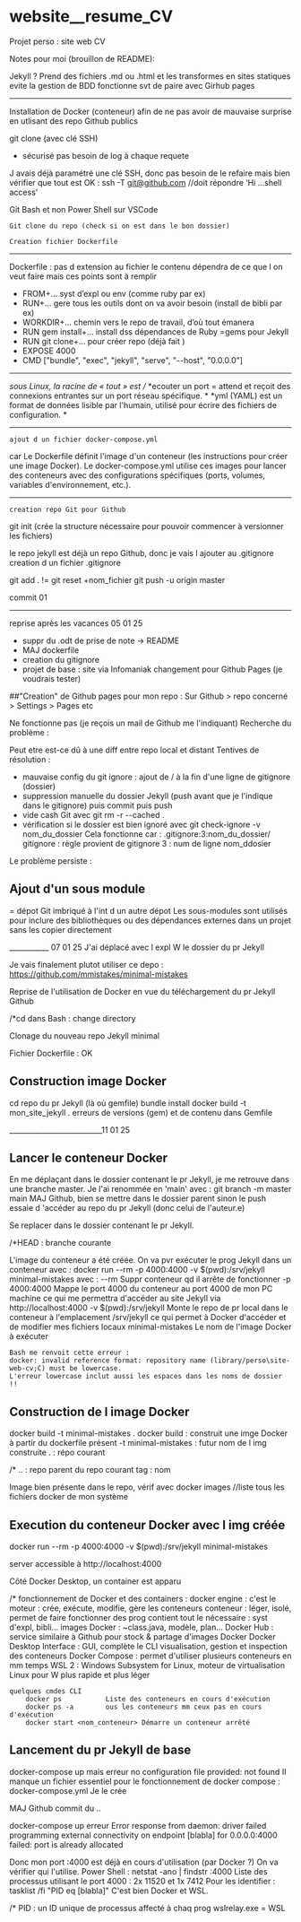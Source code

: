 # website__resume_CV
Projet perso : site web CV

Notes pour moi (brouillon de README):

Jekyll ?
Prend des fichiers .md ou .html et les transformes en sites statiques
evite la gestion de BDD
fonctionne svt de paire avec Girhub pages

_______________
Installation de Docker (conteneur) afin de ne pas avoir de mauvaise surprise en utlisant des repo Github publics

git clone (avec clé SSH)
+ sécurisé
pas besoin de log à chaque requete

J avais déjà paramétré une clé SSH, donc pas besoin de le refaire
mais bien vérifier que tout est OK :
ssh -T git@github.com    //doit répondre ‘Hi ...shell access’

Git Bash et non Power Shell sur VSCode

	Git clone du repo (check si on est dans le bon dossier)

	Creation fichier Dockerfile
       
____________
Dockerfile :
pas d extension au fichier
le contenu dépendra de ce que l on veut faire mais ces points sont à remplir
- FROM+... syst d’expl ou env (comme ruby par ex)
- RUN+... gere tous les outils dont on va avoir besoin (install de bibli par ex)
- WORKDIR+… chemin vers le repo de travail, d’où tout émanera
- RUN gem install+… install dss dépendances de Ruby =gems pour Jekyll
- RUN git clone+… pour créer repo (déjà fait )
- EXPOSE 4000
- CMD ["bundle", "exec", "jekyll", "serve", "--host", "0.0.0.0"]


________________
*sous Linux, la racine de « tout » est /*
*ecouter un port = attend et reçoit des connexions entrantes sur un port réseau spécifique. *
*yml (YAML) est un format de données lisible par l'humain, utilisé pour écrire des fichiers de configuration. * 
        
__________
	ajout d un fichier docker-compose.yml
car Le Dockerfile définit l'image d'un conteneur (les instructions pour créer une image Docker). Le docker-compose.yml utilise ces images pour lancer des conteneurs avec des configurations spécifiques (ports, volumes, variables d'environnement, etc.). 

__________
	creation repo Git pour Github
git init (crée la structure nécessaire pour pouvoir commencer à versionner les fichiers)

le repo jekyll est déjà un repo Github, donc je vais l ajouter au .gitignore
	creation d un fichier .gitignore
                                                          
git add .    !=    git reset +nom_fichier 
git push -u origin master
   
commit 01

________________

reprise après les vacances 05 01 25

- suppr du .odt de prise de note -> README
- MAJ dockerfile
- creation du gitignore
- projet de base : site via Infomaniak
changement pour Github Pages (je voudrais tester)

##"Creation" de Github pages pour mon repo :
Sur Github > repo concerné > Settings > Pages etc

Ne fonctionne pas (je reçois un mail de Github me l'indiquant)
Recherche du problème :

Peut etre est-ce dû à une diff entre repo local et distant
Tentives de résolution :
- mauvaise config du git ignore : ajout de / à la fin d'une ligne de gitignore (dossier)
- suppression manuelle du dossier Jekyll (push avant que je l'indique dans le gitignore) puis commit puis push
- vide cash Git avec git rm -r --cached .
- vérification si le dossier est bien ignoré avec 
git check-ignore -v nom_du_dossier
Cela fonctionne car :
.gitignore:3:nom_du_dossier/
gitignore : règle provient de gitignore
3 : num de ligne
nom_ddosier

Le problème persiste :
## Ajout d'un sous module
= dépot Git imbriqué à l'int d un autre dépot
Les sous-modules sont utilisés pour inclure des bibliothèques ou des dépendances externes dans un projet sans les copier directement


___________ 07 01 25
J'ai déplacé avec l expl W le dossier du pr Jekyll

Je vais finalement plutot utiliser ce depo : 
https://github.com/mmistakes/minimal-mistakes

Reprise de l'utilisation de Docker en vue du téléchargement du pr Jekyll Github

/*cd dans Bash : change directory

Clonage du nouveau repo Jekyll minimal

Fichier Dockerfile : OK

## Construction image Docker
cd repo du pr Jekyll (là où gemfile)
bundle install
docker build -t mon_site_jekyll .
erreurs de versions (gem) et de contenu dans Gemfile

__________________________11 01 25

## Lancer le conteneur Docker

En me déplaçant dans le dossier contenant le pr Jekyll, je me retrouve dans une branche master. 
Je l'ai renommée en 'main' avec :
git branch -m master main
MAJ Github, bien se mettre dans le dossier parent sinon le push essaie d 'accéder au repo du pr Jekyll
(donc celui de l'auteur.e)

Se replacer dans le dossier contenant le pr Jekyll.

/*HEAD : branche courante

L'image du conteneur a été créée. On va pvr exécuter le prog Jekyll dans un conteneur avec :
docker run --rm -p 4000:4000 -v $(pwd):/srv/jekyll minimal-mistakes
	avec :
	--rm 					Suppr conteneur qd il arrête de fonctionner
	-p 4000:4000  			Mappe le port 4000 du conteneur au port 4000 de mon PC machine
							ce qui me permettra d'accéder au site Jekyll via http://localhost:4000
	-v $(pwd):/srv/jekyll	Monte le repo de pr local dans le conteneur à l'emplacement /srv/jekyll
							ce qui permet à Docker d'accéder et de modifier mes fichiers locaux
	minimal-mistakes 		Le nom de l'image Docker à exécuter

	Bash me renvoit cette erreur :
	docker: invalid reference format: repository name (library/perso\site-web-cv;C) must be lowercase.
	L'erreur lowercase inclut aussi les espaces dans les noms de dossier !!

## Construction de l image Docker

docker build -t minimal-mistakes .
	docker build : construit une imge Docker à partir du dockerfile présent
	-t minimal-mistakes : futur nom de l img construite
	. : répo courant

/* .. : repo parent du repo courant
tag : nom

Image bien présente dans le repo, vérif avec
docker images	//liste tous les fichiers docker de mon système

## Execution du conteneur Docker avec l img créée 
docker run --rm -p 4000:4000 -v $(pwd):/srv/jekyll minimal-mistakes

server accessible à 
http://localhost:4000

Côté Docker Desktop, un container est apparu

/* fonctionnement de Docker et des containers :
	docker engine : c'est le moteur : crée, exécute, modifie, gère les conteneurs
	conteneur : léger, isolé, permet de faire fonctionner des prog
				contient tout le nécessaire : syst d'expl, bibli...
	images Docker : ~class.java, modèle, plan...
	Docker Hub : service similaire à Github pour stock & partage d'images Docker
	Docker Desktop Interface : GUI, complète le CLI
								visualisation, gestion et inspection des conteneurs
	Docker Compose : permet d'utiliser plusieurs conteneurs en mm temps 
	WSL 2 : Windows Subsystem for Linux, moteur de virtualisation Linux pour W
			plus rapide et plus léger
	
	quelques cmdes CLI
		docker ps			Liste des conteneurs en cours d'exécution
		docker ps -a 		ous les conteneurs mm ceux pas en cours d'exécution
		docker start <nom_conteneur> Démarre un conteneur arrêté

## Lancement du pr Jekyll de base
docker-compose up
mais erreur 
no configuration file provided: not found
Il manque un fichier essentiel pour le fonctionnement de docker compose :
docker-compose.yml
Je le crée

MAJ Github commit du ..

docker-compose up
erreur
Error response from daemon: driver failed programming external connectivity on endpoint [blabla] for 0.0.0.0:4000 failed: port is already allocated

Donc mon port :4000 est déjà en cours d'utilisation (par Docker ?)
On va vérifier qui l'utilise.
Power Shell : netstat -ano | findstr :4000
Liste des processus utilisant le port 4000 : 2x 11520 et 1x 7412
Pour les identifier :
tasklist /fi "PID eq [blabla]"
C'est bien Docker et WSL.

/* PID : un ID unique de processus affecté à chaq prog
wslrelay.exe = WSL






